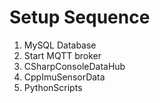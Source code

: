 
# Setup Sequence

1. MySQL Database
2. Start MQTT broker
3. CSharpConsoleDataHub
4. CppImuSensorData
5. PythonScripts
